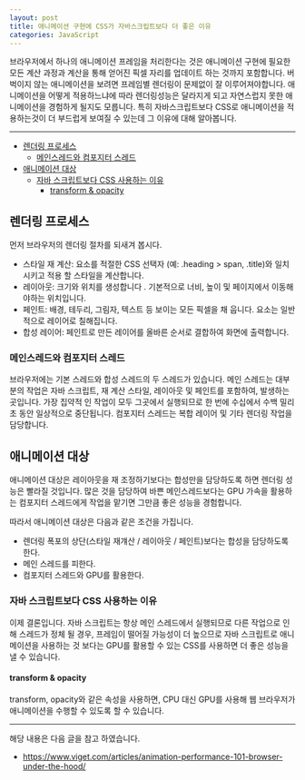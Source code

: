 ```yaml
---
layout: post
title: 애니메이션 구현에 CSS가 자바스크립트보다 더 좋은 이유
categories: JavaScript
---
```


브라우저에서 하나의 애니메이션 프레임을 처리한다는 것은 애니메이션 구현에 필요한 모든 계산 과정과 계산을 통해 얻어진 픽셀 자리를 업데이트 하는 것까지 포함합니다. 버벅이지 않는 애니메이션을 보려면 프레임별 렌더링이 문제없이 잘 이루어져야합니다. 애니메이션을 어떻게 적용하느냐에 따라 렌더링성능은 달라지게 되고 자연스럽지 못한 애니메이션을 경험하게 될지도 모릅니다. 특히 자바스크립트보다 CSS로 애니메이션을 적용하는것이 더 부드럽게 보여질 수 있는데 그 이유에 대해 알아봅니다.

<hr />

<!-- vscode-markdown-toc -->

- [렌더링 프로세스](#렌더링-프로세스)
  - [메인스레드와 컴포지터 스레드](#메인스레드와-컴포지터-스레드)
- [애니메이션 대상](#애니메이션-대상)
  - [자바 스크립트보다 CSS 사용하는 이유](#자바-스크립트보다-css-사용하는-이유)
    - [transform & opacity](#transform-&-opacity)

<!-- vscode-markdown-toc-config
	numbering=false
	autoSave=true
	/vscode-markdown-toc-config -->
<!-- /vscode-markdown-toc -->

## <a name='렌더링-프로세스'></a>렌더링 프로세스

먼저 브라우저의 렌더링 절차를 되새겨 봅시다.

- 스타일 재 계산: 요소를 적절한 CSS 선택자 (예: .heading > span, .title)와 일치시키고 적용 할 스타일을 계산합니다.
- 레이아웃: 크기와 위치를 생성합니다 . 기본적으로 너비, 높이 및 페이지에서 이동해야하는 위치입니다.
- 페인트: 배경, 테두리, 그림자, 텍스트 등 보이는 모든 픽셀을 채 웁니다. 요소는 일반적으로 레이어로 칠해집니다.
- 합성 레이어: 페인트로 만든 레이어를 올바른 순서로 결합하여 화면에 출력합니다.

### <a name='메인스레드와-컴포지터-스레드'></a>메인스레드와 컴포지터 스레드

브라우저에는 기본 스레드와 합성 스레드의 두 스레드가 있습니다. 메인 스레드는 대부분의 작업은 자바 스크립트, 재 계산 스타일, 레이아웃 및 페인트를 포함하여, 발생하는 곳입니다. 가장 집약적 인 작업이 모두 그곳에서 실행되므로 한 번에 수십에서 수백 밀리 초 동안 일상적으로 중단됩니다. 컴포지터 스레드는 복합 레이어 및 기타 렌더링 작업을 담당합니다.

## <a name='애니메이션-대상'></a>애니메이션 대상

애니메이션 대상은 레이아웃을 재 조정하기보다는 합성만을 담당하도록 하면 렌더링 성능은 빨라질 것입니다. 많은 것을 담당하여 바쁜 메인스레드보다는 GPU 가속을 활용하는 컴포지터 스레드에게 작업을 맡기면 그만큼 좋은 성능을 경험합니다.

따라서 애니메이션 대상은 다음과 같은 조건을 가집니다.

- 렌더링 폭포의 상단(스타일 재걔산 / 레이아웃 / 페인트)보다는 합성을 담당하도록 한다.
- 메인 스레드를 피한다.
- 컴포지터 스레드와 GPU를 활용한다.

### <a name='자바-스크립트보다-css-사용하는-이유'></a>자바 스크립트보다 CSS 사용하는 이유

이제 결론입니다. 자바 스크립트는 항상 메인 스레드에서 실행되므로 다른 작업으로 인해 스레드가 정체 될 경우, 프레임이 떨어질 가능성이 더 높으므로 자바 스크립트로 애니메이션을 사용하는 것 보다는 GPU를 활용할 수 있는 CSS를 사용하면 더 좋은 성능을 낼 수 있습니다.

#### <a name='transform-&-opacity'></a>transform & opacity

transform, opacity와 같은 속성을 사용하면, CPU 대신 GPU를 사용해 웹 브라우저가 애니메이션을 수행할 수 있도록 할 수 있습니다.


---

해당 내용은 다음 글을 참고 하였습니다.

- https://www.viget.com/articles/animation-performance-101-browser-under-the-hood/
